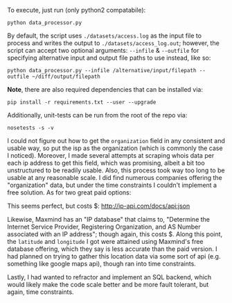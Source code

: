 To execute, just run (only python2 compatabile):

```
python data_processor.py
```

By default, the script uses `./datasets/access.log` as the input file to process and writes the output to `./datasets/access_log.out`; however, the script can accept
two optional arguments:  `--infile` & `--outfile` for specifying alternative input and
output file paths to use instead, like so:

```
python data_processor.py --infile /alternative/input/filepath --outfile ~/diff/output/filepath
```

**Note**, there are also required dependencies that can be installed via:

```
pip install -r requirements.txt --user --upgrade
```

Additionally, unit-tests can be run from the root of the repo via:

```
nosetests -s -v
```


I could not figure out how to get the `organization` field in any consistent and usable way, so put the isp as the organization (which is commonly the case I noticed).  Moreover, I made several attempts at scraping whois data per each ip address to get this field, which was promising, albeit a bit too unstructured to be readily usable.  Also, this process took way too long to be usable at any reasonable scale.  I did find numerous companies offering the "organization" data, but under the time constraints I couldn't implement a free solution.  As for two great paid options:

This seems perfect, but costs $:
http://ip-api.com/docs/api:json

Likewise, Maxmind has an "IP database" that claims to, "Determine the Internet Service Provider, Registering Organization, and AS Number associated with an IP address"; though again, this costs $.  Along this point, the `latitude` and `longitude` I got were attained using Maxmind's free database offering, which they say is less accurate than the paid version.  I had planned on trying to gather this location data via some sort of api (e.g. something like google maps api), though ran into time constraints.

Lastly, I had wanted to refractor and implement an SQL backend, which would likely make the code scale better and be more fault tolerant, but again, time constraints.
